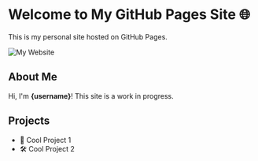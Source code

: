 # Welcome to My GitHub Pages Site 🌐

This is my personal site hosted on GitHub Pages.

![My Website](https://drive.google.com/file/d/13lSYgwwbbAhgTdN70DuB5uuhl_eyCpVL/view?usp=sharing "My Photo")

## About Me
Hi, I'm **{username}**! This site is a work in progress.

## Projects
- 🚀 Cool Project 1
- 🛠️ Cool Project 2

